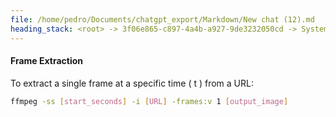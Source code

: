 ```yaml
---
file: /home/pedro/Documents/chatgpt_export/Markdown/New chat (12).md
heading_stack: <root> -> 3f06e865-c897-4a4b-a927-9de3232050cd -> System -> b071c1f2-263c-4341-9590-5213dca53085 -> System -> aaa2b49a-84e1-4810-bb7b-b731b4e96f38 -> User -> 841e4077-bd78-480f-814b-b79a9a92e559 -> Assistant -> Step 1: Probe Video for Duration -> aaa28510-70e7-4b0a-b4b4-43752da44402 -> User -> 5959d47b-4592-4d1b-8ad4-07096d9c5fcf -> Assistant -> aaa20452-6339-498f-a308-f7809045dac3 -> User -> e0c9b1a8-a937-49c0-b18f-4e993b1d06ec -> Assistant -> aaa24f19-97f1-4924-8cf1-c04b4f6c650d -> User -> 1c07c845-e06f-4068-a8e0-477fcdd8c81a -> Assistant -> Approach -> Partial Content Fetching with HTTP Range Requests -> Using HLS (HTTP Live Streaming) -> Commands -> Frame Extraction
---
```

#### Frame Extraction

To extract a single frame at a specific time \( t \) from a URL:

```bash
ffmpeg -ss [start_seconds] -i [URL] -frames:v 1 [output_image]
```

